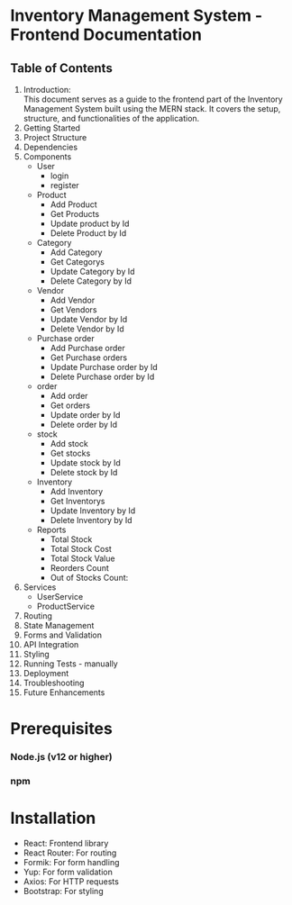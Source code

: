 # Inventory Management System - Frontend Documentation
## Table of Contents
1. Introduction:  
    This document serves as a guide to the frontend part of the Inventory Management System built using the MERN stack. It covers the setup, structure, and functionalities of the application.
2. Getting Started
3. Project Structure
4. Dependencies
5. Components
   - User
     - login
     - register
   - Product
     - Add Product
     - Get Products
     - Update product by Id
     - Delete Product by Id
   - Category
     - Add Category
     - Get Categorys
     - Update Category by Id
     - Delete Category by Id
   - Vendor
     - Add Vendor
     - Get Vendors
     - Update Vendor by Id
     - Delete Vendor by Id
   - Purchase order
     - Add Purchase order
     - Get Purchase orders
     - Update Purchase order by Id
     - Delete Purchase order by Id
   - order
     - Add order
     - Get orders
     - Update order by Id
     - Delete order by Id
   - stock
     - Add stock
     - Get stocks
     - Update stock by Id
     - Delete stock by Id
   - Inventory
     - Add Inventory
     - Get Inventorys
     - Update Inventory by Id
     - Delete Inventory by Id
   - Reports
      - Total Stock
      - Total Stock Cost
      - Total Stock Value
      - Reorders Count
      - Out of Stocks Count: 
6. Services
   - UserService
   - ProductService
7. Routing
8. State Management
9. Forms and Validation
10. API Integration
11. Styling
12. Running Tests - manually
13. Deployment
14. Troubleshooting
15. Future Enhancements

# Prerequisites
### Node.js (v12 or higher)
### npm 
# Installation

- React: Frontend library
- React Router: For routing
- Formik: For form handling
- Yup: For form validation
- Axios: For HTTP requests
- Bootstrap: For styling

